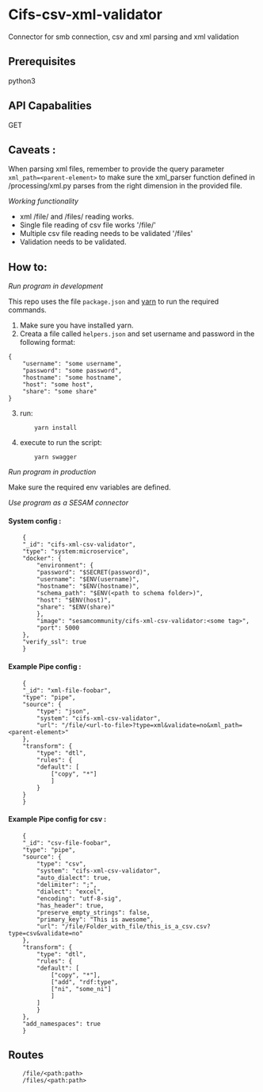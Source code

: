 # Cifs-csv-xml-validator
Connector for smb connection, csv and xml parsing and xml validation

## Prerequisites
python3

## API Capabalities
GET


## Caveats :
When parsing xml files, remember to provide the query parameter `xml_path=<parent-element>` to make sure the xml_parser function defined in /processing/xml.py parses from the right dimension in the provided file. 

*Working functionality*
- xml /file/ and /files/ reading works.
- Single file reading of csv file works '/file/' 
- Multiple csv file reading needs to be validated '/files'
- Validation needs to be validated.


## How to:

*Run program in development*

This repo uses the file ```package.json``` and [yarn](https://yarnpkg.com/lang/en/) to run the required commands.

1. Make sure you have installed yarn.
2. Creata a file called ```helpers.json``` and set username and password in the following format:
```
{
    "username": "some username",
    "password": "some password",
    "hostname": "some hostname",
    "host": "some host",
    "share": "some share"
}
```
3. run:
    ```
        yarn install
    ```
4. execute to run the script:
    ```
        yarn swagger
    ```

*Run program in production*

Make sure the required env variables are defined.

*Use program as a SESAM connector*

#### System config :

```
    {
    "_id": "cifs-xml-csv-validator",
    "type": "system:microservice",
    "docker": {
        "environment": {
        "password": "$SECRET(password)",
        "username": "$ENV(username)",
        "hostname": "$ENV(hostname)",
        "schema_path": "$ENV(<path to schema folder>)",
        "host": "$ENV(host)",
        "share": "$ENV(share)"
        },
        "image": "sesamcommunity/cifs-xml-csv-validator:<some tag>",
        "port": 5000
    },
    "verify_ssl": true
    }
```

#### Example Pipe config :

```
    {
    "_id": "xml-file-foobar",
    "type": "pipe",
    "source": {
        "type": "json",
        "system": "cifs-xml-csv-validator",
        "url": "/file/<url-to-file>?type=xml&validate=no&xml_path=<parent-element>"
    },
    "transform": {
        "type": "dtl",
        "rules": {
        "default": [
            ["copy", "*"]
            ]
        }
    }
    }
```

#### Example Pipe config for csv :

```
    {
    "_id": "csv-file-foobar",
    "type": "pipe",
    "source": {
        "type": "csv",
        "system": "cifs-xml-csv-validator",
        "auto_dialect": true,
        "delimiter": ";",
        "dialect": "excel",
        "encoding": "utf-8-sig",
        "has_header": true,
        "preserve_empty_strings": false,
        "primary_key": "This is awesome",
        "url": "/file/Folder_with_file/this_is_a_csv.csv?type=csv&validate=no"
    },
    "transform": {
        "type": "dtl",
        "rules": {
        "default": [
            ["copy", "*"],
            ["add", "rdf:type",
            ["ni", "some_ni"]
            ]
        ]
        }
    },
    "add_namespaces": true
    }
```


## Routes

```
    /file/<path:path>
    /files/<path:path>
```